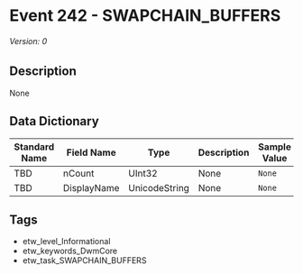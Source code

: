 # Event 242 - SWAPCHAIN_BUFFERS
###### Version: 0

## Description
None

## Data Dictionary
|Standard Name|Field Name|Type|Description|Sample Value|
|---|---|---|---|---|
|TBD|nCount|UInt32|None|`None`|
|TBD|DisplayName|UnicodeString|None|`None`|

## Tags
* etw_level_Informational
* etw_keywords_DwmCore
* etw_task_SWAPCHAIN_BUFFERS